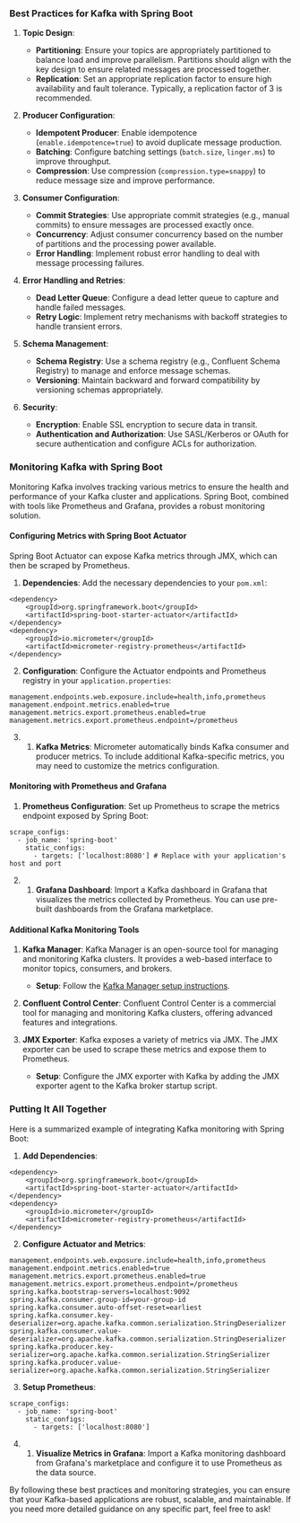 
### Best Practices for Kafka with Spring Boot

1. **Topic Design**:
    
    - **Partitioning**: Ensure your topics are appropriately partitioned to balance load and improve parallelism. Partitions should align with the key design to ensure related messages are processed together.
    - **Replication**: Set an appropriate replication factor to ensure high availability and fault tolerance. Typically, a replication factor of 3 is recommended.
2. **Producer Configuration**:
    
    - **Idempotent Producer**: Enable idempotence (`enable.idempotence=true`) to avoid duplicate message production.
    - **Batching**: Configure batching settings (`batch.size`, `linger.ms`) to improve throughput.
    - **Compression**: Use compression (`compression.type=snappy`) to reduce message size and improve performance.
3. **Consumer Configuration**:
    
    - **Commit Strategies**: Use appropriate commit strategies (e.g., manual commits) to ensure messages are processed exactly once.
    - **Concurrency**: Adjust consumer concurrency based on the number of partitions and the processing power available.
    - **Error Handling**: Implement robust error handling to deal with message processing failures.
4. **Error Handling and Retries**:
    
    - **Dead Letter Queue**: Configure a dead letter queue to capture and handle failed messages.
    - **Retry Logic**: Implement retry mechanisms with backoff strategies to handle transient errors.
5. **Schema Management**:
    
    - **Schema Registry**: Use a schema registry (e.g., Confluent Schema Registry) to manage and enforce message schemas.
    - **Versioning**: Maintain backward and forward compatibility by versioning schemas appropriately.
6. **Security**:
    
    - **Encryption**: Enable SSL encryption to secure data in transit.
    - **Authentication and Authorization**: Use SASL/Kerberos or OAuth for secure authentication and configure ACLs for authorization.

### Monitoring Kafka with Spring Boot

Monitoring Kafka involves tracking various metrics to ensure the health and performance of your Kafka cluster and applications. Spring Boot, combined with tools like Prometheus and Grafana, provides a robust monitoring solution.

#### Configuring Metrics with Spring Boot Actuator

Spring Boot Actuator can expose Kafka metrics through JMX, which can then be scraped by Prometheus.

1. **Dependencies**: Add the necessary dependencies to your `pom.xml`:
```
<dependency>
    <groupId>org.springframework.boot</groupId>
    <artifactId>spring-boot-starter-actuator</artifactId>
</dependency>
<dependency>
    <groupId>io.micrometer</groupId>
    <artifactId>micrometer-registry-prometheus</artifactId>
</dependency>

```
2. **Configuration**: Configure the Actuator endpoints and Prometheus registry in your `application.properties`:
```
management.endpoints.web.exposure.include=health,info,prometheus
management.endpoint.metrics.enabled=true
management.metrics.export.prometheus.enabled=true
management.metrics.export.prometheus.endpoint=/prometheus

```
3. 1. **Kafka Metrics**: Micrometer automatically binds Kafka consumer and producer metrics. To include additional Kafka-specific metrics, you may need to customize the metrics configuration.

#### Monitoring with Prometheus and Grafana

1. **Prometheus Configuration**: Set up Prometheus to scrape the metrics endpoint exposed by Spring Boot:
```
scrape_configs:
  - job_name: 'spring-boot'
    static_configs:
      - targets: ['localhost:8080'] # Replace with your application's host and port

```
2. 1. **Grafana Dashboard**: Import a Kafka dashboard in Grafana that visualizes the metrics collected by Prometheus. You can use pre-built dashboards from the Grafana marketplace.
    

#### Additional Kafka Monitoring Tools

1. **Kafka Manager**: Kafka Manager is an open-source tool for managing and monitoring Kafka clusters. It provides a web-based interface to monitor topics, consumers, and brokers.
    
    - **Setup**: Follow the [Kafka Manager setup instructions](https://github.com/yahoo/kafka-manager).
2. **Confluent Control Center**: Confluent Control Center is a commercial tool for managing and monitoring Kafka clusters, offering advanced features and integrations.
    
3. **JMX Exporter**: Kafka exposes a variety of metrics via JMX. The JMX exporter can be used to scrape these metrics and expose them to Prometheus.
    
    - **Setup**: Configure the JMX exporter with Kafka by adding the JMX exporter agent to the Kafka broker startup script.

### Putting It All Together

Here is a summarized example of integrating Kafka monitoring with Spring Boot:

1. **Add Dependencies**:
```
<dependency>
    <groupId>org.springframework.boot</groupId>
    <artifactId>spring-boot-starter-actuator</artifactId>
</dependency>
<dependency>
    <groupId>io.micrometer</groupId>
    <artifactId>micrometer-registry-prometheus</artifactId>
</dependency>

```
2. **Configure Actuator and Metrics**:
```
management.endpoints.web.exposure.include=health,info,prometheus
management.endpoint.metrics.enabled=true
management.metrics.export.prometheus.enabled=true
management.metrics.export.prometheus.endpoint=/prometheus
spring.kafka.bootstrap-servers=localhost:9092
spring.kafka.consumer.group-id=your-group-id
spring.kafka.consumer.auto-offset-reset=earliest
spring.kafka.consumer.key-deserializer=org.apache.kafka.common.serialization.StringDeserializer
spring.kafka.consumer.value-deserializer=org.apache.kafka.common.serialization.StringDeserializer
spring.kafka.producer.key-serializer=org.apache.kafka.common.serialization.StringSerializer
spring.kafka.producer.value-serializer=org.apache.kafka.common.serialization.StringSerializer
```
3. **Setup Prometheus**:
```
scrape_configs:
  - job_name: 'spring-boot'
    static_configs:
      - targets: ['localhost:8080']
```
4. 1. **Visualize Metrics in Grafana**: Import a Kafka monitoring dashboard from Grafana's marketplace and configure it to use Prometheus as the data source.


By following these best practices and monitoring strategies, you can ensure that your Kafka-based applications are robust, scalable, and maintainable. If you need more detailed guidance on any specific part, feel free to ask!